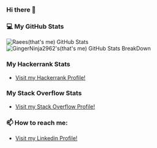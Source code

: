 ### Hi there 👋

### 💻 My GitHub Stats

![Raees(that's me) GitHub Stats](https://github-readme-stats.vercel.app/api?username=raees21&hide_title=false&hide_border=false&show_icons=true&include_all_commits=true&count_private=true&line_height=20&theme=great-gatsby)![GingerNinja2962's(that's me) GitHub Stats BreakDown](https://github-readme-stats.vercel.app/api/top-langs/?username=raees21&hide_title=false&hide_border=false&layout=compact&langs_count=10&&theme=great-gatsby&count_private=true&custom_title=My%20all%20time%20Most%20Used%20Languages)

### My Hackerrank Stats
  - [Visit my Hackerrank Profile!](https://www.hackerrank.com/Raziz1)

### My Stack Overflow Stats
  - [Visit my Stack Overflow Profile!](https://stackoverflow.com/users/10975897/raees-21)

### 📫 How to reach me:
  - [Visit my Linkedin Profile!](https://www.linkedin.com/in/raees-aziz-muhammad-782b761b5/)
